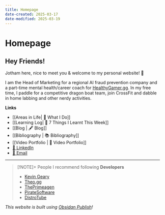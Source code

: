 ```yaml
---
title: Homepage
date-created: 2025-03-17
date-modified: 2025-03-19
---
```


# Homepage

## Hey Friends!

Jotham here, nice to meet you & welcome to my personal website! 👋

I am the Head of Marketing for a regional AI fraud prevention company and a part-time mental health/career coach for [HealthyGamer.gg](https://www.healthygamer.gg). In my free time, I paddle for a competitive dragon boat team, join CrossFit and dabble in home labbing and other nerdy activities.

**Links**

- [[Areas in Life| 🎩 What I Do]]
- [[Learning Log| 🧠 7 Things I Learnt This Week]]
- [[Blog | 🖋️ Blog]]
- [[Bibliography | 📚 Bibliography]]
- [[Video Portfolio | 🎥 Video Portfolio]]
- [🤝 LinkedIn](https://www.linkedin.com/in/jothamlec/)
- [📩 Email](mailto:jotham@cothink.ing)

---

> [!NOTE]+ People I recommend following
> **Developers**
> - [Kevin Geary](https://www.youtube.com/@Gearyco)
> - [Theo.gg](https://www.youtube.com/@t3dotgg)
> - [ThePrimeagen](https://www.youtube.com/@ThePrimeTimeagen)
> - [PirateSoftware](https://www.youtube.com/@PirateSoftware)
> - [DistroTube](https://www.youtube.com/@DistroTube)

*This website is built using [Obsidan Publish](https://obsidian.md/publish)!*